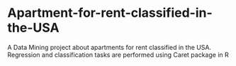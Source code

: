 # Apartment-for-rent-classified-in-the-USA
A Data Mining project about apartments for rent classified in the USA. Regression and classification tasks are performed  using Caret package in R
